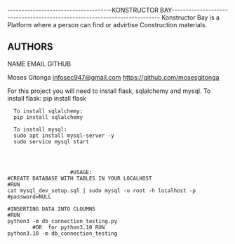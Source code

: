 
-------------------------------------KONSTRUCTOR BAY--------------------------------------------------------------------------
Konstructor Bay is a Platform where a person can find or advirtise Construction materials. 

AUTHORS
------
NAME                   EMAIL                   GITHUB

Moses Gitonga  infosec947@gmail.com  <https://github.com/mosesgitonga>

For this project you will need to install flask, sqlalchemy and mysql.
      To install flask:
      pip install flask 

      To install sqlalchemy:
      pip install sqlalchemy 

      To install mysql:
      sudo apt install mysql-server -y
      sudo service mysql start




                        #USAGE:
    #CREATE DATABASE WITH TABLES IN YOUR LOCALHOST
    #RUN
    cat mysql_dev_setup.sql | sudo mysql -u root -h localhost -p  #password=NULL

    #INSERTING DATA INTO CLOUMNS
    #RUN
    python3 -m db_connection_testing.py
            #OR  for python3.10 RUN 
    python3.10 -m db_connection_testing
        
